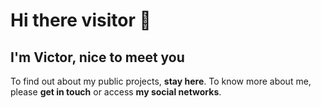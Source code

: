 <h1>Hi there visitor 👋</h1> 
<h2>I'm Victor, nice to meet you</h2> 

To find out about my public projects, **stay here**.
To know more about me, please **get in touch** or access **my social networks**.
